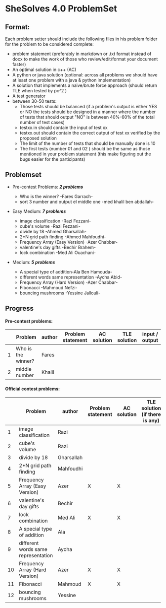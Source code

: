 # SheSolves 4.0 ProblemSet

## Format:

Each problem setter should include the following files in his problem folder for the problem to be considered complete:

- problem statement (preferably in markdown or .txt format instead of docx to make the work of those who review/edit/format your document faster)
- An optimal solution in c++ (AC)
- A python or java solution (optional: across all problems we should have at least one problem with a java & python implementation)  
- A solution that implements a naive/brute force approach (should return TLE when tested by pc^2 ) 
- A test generator 
- between 30-50 tests:
  -  Those tests should be balanced (if a problem's output is either YES or NO the tests should be designed in a manner where the number of tests that should output "NO" is between 40%-60% of the total number of test cases) 
  - testxx.in should contain the input of test xx
  - testxx.out should contain the correct output of test xx verified by the proposed solution
  - The limit of the number of tests that should be manually done is 10 
  - The first tests (number 01 and 02 ) should be the same as those mentioned in your problem statement (this make figuring out the bugs easier for the participants)  

## Problemset

* Pre-contest Problems: ***2 problems*** 
  * Who is the winner? -Fares Garrach-
  * sort 3 number and output el middle one -med khalil ben abdallah-

* Easy Medium:  ***7 problems***
  * image classification -Razi Fezzani-
  *  cube's volume -Razi Fezzani-
  *  divide by 18 -Ahmed Gharsallah-
  *  2*N grid path finding -Ahmed Mahfoudhi-
  *  Frequency Array (Easy Version) -Azer Chabbar-
  * valentine's day gifts -Bechir Brahem-
  * lock combination -Med Ali Ouachani-
* Medium: ***5 problems***
  *  A special type of addition-Ala Ben Hamouda-
  * different words same representation -Aycha Abid-
  *  Frequency Array (Hard Version) -Azer Chabbar-
  *  Fibonacci -Mahmoud Nefzi-
  *  bouncing mushrooms -Yessine Jallouli-

## Progress 

#### Pre-contest problems:

|      | Problem            | author | Problem statement | AC solution | TLE solution | input / output |
| ---- | ------------------ | ------ | ----------------- | ----------- | ------------ | -------------- |
| 1    | Who is the winner? | Fares  |                   |             |              |                |
| 2    | middle number      | Khalil |                   |             |              |                |

#### Official contest problems:

|      | Problem                             | author     | Problem statement | AC solution | TLE solution (if there is any) | input / output |
| ---- | ----------------------------------- | ---------- | ----------------- | ----------- | ------------------------------ | -------------- |
| 1    | image classification                | Razi       |                   |             |                                |                |
| 2    | cube's volume                       | Razi       |                   |             |                                |                |
| 3    | divide by 18                        | Gharsallah |                   |             |                                |                |
| 4    | 2*N grid path finding               | Mahfoudhi  |                   |             |                                |                |
| 5    | Frequency Array (Easy Version)      | Azer       |         X         |     X       |                                |                |
| 6    | valentine's day gifts               | Bechir     |                   |             |                                |                |
| 7    | lock combination                    | Med Ali    |         X         |      X      |                                |                |
| 8    | A special type of addition          | Ala        |                   |             |                                |                |
| 9    | different words same representation | Aycha      |                   |             |                                |                |
| 10   | Frequency Array (Hard Version)      | Azer       |         X         |      X      |                                |                |
| 11   | Fibonacci                           | Mahmoud    |         X         |      X      |                                |                |
| 12   | bouncing mushrooms                  | Yessine    |                   |             |                                |                |
